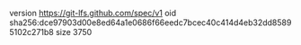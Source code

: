 version https://git-lfs.github.com/spec/v1
oid sha256:dce97903d00e8ed64a1e0686f66eedc7bcec40c414d4eb32dd85895102c271b8
size 3750
